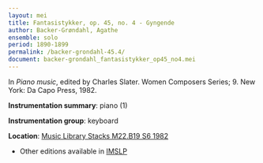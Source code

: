 ```yaml
---
layout: mei
title: Fantasistykker, op. 45, no. 4 - Gyngende
author: Backer-Grøndahl, Agathe
ensemble: solo
period: 1890-1899
permalink: /backer-grondahl-45.4/
document: backer-grondahl_fantasistykker_op45_no4.mei
---
```


In *Piano music*, edited by Charles Slater. Women Composers Series; 9. New York: Da Capo Press, 1982.

**Instrumentation summary**: piano (1)

**Instrumentation group**: keyboard

**Location**: <a href="https://tufts-primo.hosted.exlibrisgroup.com/permalink/f/14dinuo/01TUN_ALMA2185674780003851" target="_blank">Music Library Stacks M22.B19 S6 1982</a>
- Other editions available in <a href="https://imslp.org/wiki/5_Fantasistykker%2C_Op.45_(Backer-Gr%C3%B8ndahl%2C_Agathe)" target="_blank">IMSLP</a>
